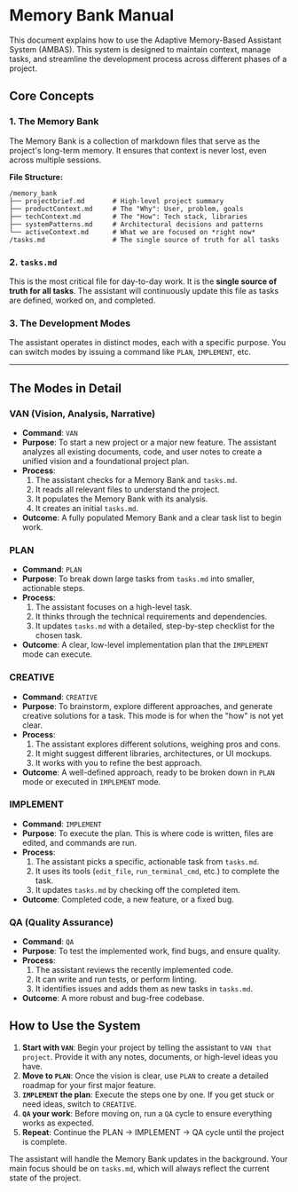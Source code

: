 # Memory Bank Manual

This document explains how to use the Adaptive Memory-Based Assistant System (AMBAS). This system is designed to maintain context, manage tasks, and streamline the development process across different phases of a project.

## Core Concepts

### 1. The Memory Bank

The Memory Bank is a collection of markdown files that serve as the project's long-term memory. It ensures that context is never lost, even across multiple sessions.

**File Structure:**
```
/memory_bank
├── projectbrief.md       # High-level project summary
├── productContext.md     # The "Why": User, problem, goals
├── techContext.md        # The "How": Tech stack, libraries
├── systemPatterns.md     # Architectural decisions and patterns
└── activeContext.md      # What we are focused on *right now*
/tasks.md                 # The single source of truth for all tasks
```

### 2. `tasks.md`

This is the most critical file for day-to-day work. It is the **single source of truth for all tasks**. The assistant will continuously update this file as tasks are defined, worked on, and completed.

### 3. The Development Modes

The assistant operates in distinct modes, each with a specific purpose. You can switch modes by issuing a command like `PLAN`, `IMPLEMENT`, etc.

---

## The Modes in Detail

### VAN (Vision, Analysis, Narrative)
- **Command**: `VAN`
- **Purpose**: To start a new project or a major new feature. The assistant analyzes all existing documents, code, and user notes to create a unified vision and a foundational project plan.
- **Process**:
    1.  The assistant checks for a Memory Bank and `tasks.md`.
    2.  It reads all relevant files to understand the project.
    3.  It populates the Memory Bank with its analysis.
    4.  It creates an initial `tasks.md`.
- **Outcome**: A fully populated Memory Bank and a clear task list to begin work.

### PLAN
- **Command**: `PLAN`
- **Purpose**: To break down large tasks from `tasks.md` into smaller, actionable steps.
- **Process**:
    1.  The assistant focuses on a high-level task.
    2.  It thinks through the technical requirements and dependencies.
    3.  It updates `tasks.md` with a detailed, step-by-step checklist for the chosen task.
- **Outcome**: A clear, low-level implementation plan that the `IMPLEMENT` mode can execute.

### CREATIVE
- **Command**: `CREATIVE`
- **Purpose**: To brainstorm, explore different approaches, and generate creative solutions for a task. This mode is for when the "how" is not yet clear.
- **Process**:
    1.  The assistant explores different solutions, weighing pros and cons.
    2.  It might suggest different libraries, architectures, or UI mockups.
    3.  It works with you to refine the best approach.
- **Outcome**: A well-defined approach, ready to be broken down in `PLAN` mode or executed in `IMPLEMENT` mode.

### IMPLEMENT
- **Command**: `IMPLEMENT`
- **Purpose**: To execute the plan. This is where code is written, files are edited, and commands are run.
- **Process**:
    1.  The assistant picks a specific, actionable task from `tasks.md`.
    2.  It uses its tools (`edit_file`, `run_terminal_cmd`, etc.) to complete the task.
    3.  It updates `tasks.md` by checking off the completed item.
- **Outcome**: Completed code, a new feature, or a fixed bug.

### QA (Quality Assurance)
- **Command**: `QA`
- **Purpose**: To test the implemented work, find bugs, and ensure quality.
- **Process**:
    1.  The assistant reviews the recently implemented code.
    2.  It can write and run tests, or perform linting.
    3.  It identifies issues and adds them as new tasks in `tasks.md`.
- **Outcome**: A more robust and bug-free codebase.

## How to Use the System

1.  **Start with `VAN`**: Begin your project by telling the assistant to `VAN that project`. Provide it with any notes, documents, or high-level ideas you have.
2.  **Move to `PLAN`**: Once the vision is clear, use `PLAN` to create a detailed roadmap for your first major feature.
3.  **`IMPLEMENT` the plan**: Execute the steps one by one. If you get stuck or need ideas, switch to `CREATIVE`.
4.  **`QA` your work**: Before moving on, run a `QA` cycle to ensure everything works as expected.
5.  **Repeat**: Continue the PLAN -> IMPLEMENT -> QA cycle until the project is complete.

The assistant will handle the Memory Bank updates in the background. Your main focus should be on `tasks.md`, which will always reflect the current state of the project. 
